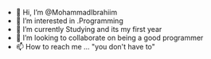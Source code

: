 - 👋 Hi, I’m @MohammadIbrahiim
- 👀 I’m interested in .Programming
- 🌱 I’m currently Studying and its my first year
- 💞️ I’m looking to collaborate on being a good programmer
- 📫 How to reach me ... "you don't have to"

<!---
MohammadIbrahiim/MohammadIbrahiim is a ✨ special ✨ repository because its `README.md` (this file) appears on your GitHub profile.
You can click the Preview link to take a look at your changes.
--->
